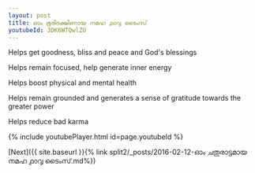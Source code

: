 ```yaml
---
layout: post
title: ഓം ഭൂരിദക്ഷിണായ നമഹ ൧൦൮ ടൈംസ്
youtubeId: JDK6WTQwlZU
---
```

 
 
Helps get goodness, bliss and peace and God's blessings
 
Helps remain focused, help generate inner energy 
 
Helps boost physical and mental health 
 
Helps remain grounded and generates a sense of gratitude towards the greater power 
 
Helps reduce bad karma
 
 
 
 


{% include youtubePlayer.html id=page.youtubeId %}
 
[Next]({{ site.baseurl }}{% link  split2/_posts/2016-02-12-ഓം ചതുരാട്ടമായ നമഹ ൧൦൮ ടൈംസ്.md%})
 
